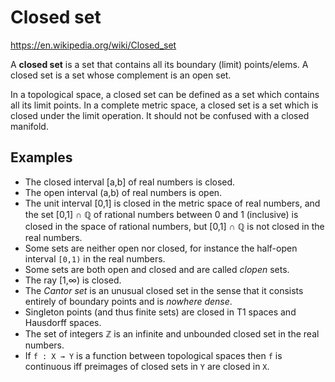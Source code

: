 # Closed set

https://en.wikipedia.org/wiki/Closed_set

A **closed set** is a set that contains all its boundary (limit) points/elems. 
A closed set is a set whose complement is an open set. 

In a topological space, a closed set can be defined as a set which contains all its limit points. In a complete metric space, a closed set is a set which is closed under the limit operation. It should not be confused with a closed manifold.

## Examples

- The closed interval [a,b] of real numbers is closed.
- The open interval (a,b) of real numbers is open.
- The unit interval [0,1] is closed in the metric space of real numbers, and the set [0,1] ∩ ℚ of rational numbers between 0 and 1 (inclusive) is closed in the space of rational numbers, but [0,1] ∩ ℚ is not closed in the real numbers.
- Some sets are neither open nor closed, for instance the half-open interval `[0,1)` in the real numbers.
- Some sets are both open and closed and are called *clopen* sets.
- The ray [1,∞) is closed.
- The *Cantor set* is an unusual closed set in the sense that it consists entirely of boundary points and is *nowhere dense*.
- Singleton points (and thus finite sets) are closed in T1 spaces and Hausdorff spaces.
- The set of integers ℤ is an infinite and unbounded closed set in the real numbers.
- If `f : X → Y` is a function between topological spaces then `f` is continuous iff preimages of closed sets in `Y` are closed in `X`.
